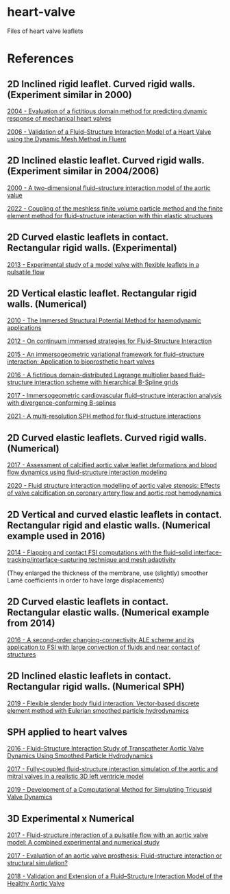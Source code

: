 # heart-valve
Files of heart valve leaflets

# References

## 2D Inclined rigid leaflet. Curved rigid walls. (Experiment similar in 2000)
[2004 - Evaluation of a fictitious domain method for predicting dynamic response of mechanical heart valves](https://doi.org/10.1016/j.jfluidstructs.2004.04.007)

[2006 - Validation of a Fluid–Structure Interaction Model of a Heart Valve using the Dynamic Mesh Method in Fluent](https://doi.org/10.1080/10255840410001715222)

## 2D Inclined elastic leaflet. Curved rigid walls. (Experiment similar in 2004/2006)
[2000 - A two-dimensional fluid–structure interaction model of the aortic value](https://doi.org/10.1016/S0021-9290(00)00068-3)

[2022 - Coupling of the meshless finite volume particle method and the finite element method for fluid–structure interaction with thin elastic structures](https://doi.org/10.1016/j.euromechflu.2021.12.001)

## 2D Curved elastic leaflets in contact. Rectangular rigid walls. (Experimental)
[2013 - Experimental study of a model valve with flexible leaflets in a pulsatile flow](https://doi.org/10.1017/jfm.2013.611)

## 2D Vertical elastic leaflet. Rectangular rigid walls. (Numerical)
[2010 - The Immersed Structural Potential Method for haemodynamic applications](https://doi.org/10.1016/j.jcp.2010.08.005)

[2012 - On continuum immersed strategies for Fluid–Structure Interaction](https://doi.org/10.1016/j.cma.2012.07.021)

[2015 - An immersogeometric variational framework for fluid–structure interaction: Application to bioprosthetic heart valves](https://doi.org/10.1016/j.cma.2014.10.040)

[2016 - A fictitious domain-distributed Lagrange multiplier based fluid–structure interaction scheme with hierarchical B-Spline grids](https://doi.org/10.1016/j.cma.2015.12.023)

[2017 - Immersogeometric cardiovascular fluid–structure interaction analysis with divergence-conforming B-splines](https://doi.org/10.1016/j.cma.2016.07.028)

[2021 - A multi-resolution SPH method for fluid-structure interactions](https://doi.org/10.1016/j.jcp.2020.110028)

## 2D Curved elastic leaflets. Curved rigid walls. (Numerical)
[2017 - Assessment of calcified aortic valve leaflet deformations and blood flow dynamics using fluid-structure interaction modeling](https://doi.org/10.1016/j.imu.2017.09.001)

[2020 - Fluid structure interaction modelling of aortic valve stenosis: Effects of valve calcification on coronary artery flow and aortic root hemodynamics](https://doi.org/10.1016/j.cmpb.2020.105647)

## 2D Vertical and curved elastic leaflets in contact. Rectangular rigid and elastic walls. (Numerical example used in 2016)
[2014 - Flapping and contact FSI computations with the fluid–solid interface-tracking/interface-capturing technique and mesh adaptivity](https://doi.org/10.1007/s00466-013-0890-3)

(They enlarged the thickness of the membrane, use (slightly) smoother Lamé coefficients in order to have large displacements)

## 2D Curved elastic leaflets in contact. Rectangular elastic walls. (Numerical example from 2014)
[2016 - A second-order changing-connectivity ALE scheme and its application to FSI with large convection of fluids and near contact of structures](https://doi.org/10.1016/j.jcp.2015.10.015)

## 2D Inclined elastic leaflets in contact. Rectangular rigid walls. (Numerical SPH)
[2019 - Flexible slender body fluid interaction: Vector-based discrete element method with Eulerian smoothed particle hydrodynamics](https://doi.org/10.1016/j.compfluid.2018.11.024)

## SPH applied to heart valves
[2016 - Fluid–Structure Interaction Study of Transcatheter Aortic Valve Dynamics Using Smoothed Particle Hydrodynamics](https://doi.org/10.1007/s13239-016-0285-7)

[2017 - Fully-coupled fluid-structure interaction simulation of the aortic and mitral valves in a realistic 3D left ventricle model](https://doi.org/10.1371/journal.pone.0184729)

[2019 - Development of a Computational Method for Simulating Tricuspid Valve Dynamics](https://doi.org/10.1007/s10439-019-02243-y)

## 3D Experimental x Numerical
[2017 - Fluid-structure interaction of a pulsatile flow with an aortic valve model: A combined experimental and numerical study](https://doi.org/10.1002/cnm.2945)

[2017 - Evaluation of an aortic valve prosthesis: Fluid-structure interaction or structural simulation?](https://doi.org/10.1016/j.jbiomech.2017.04.004)

[2018 - Validation and Extension of a Fluid–Structure Interaction Model of the Healthy Aortic Valve](https://doi.org/10.1007/s13239-018-00391-1)


